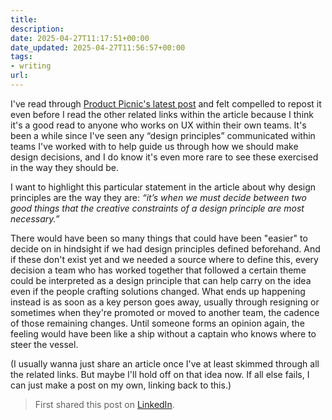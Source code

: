 ```yaml
---
title: 
description: 
date: 2025-04-27T11:17:51+00:00
date_updated: 2025-04-27T11:56:57+00:00
tags: 
- writing
url: 
---
```


I've read through [Product Picnic's latest post](https://productpicnic.beehiiv.com/p/if-you-re-comfortable-your-principles-aren-t-working) and felt compelled to repost it even before I read the other related links within the article because I think it's a good read to anyone who works on UX within their own teams. It's been a while since I've seen any “design principles” communicated within teams I've worked with to help guide us through how we should make design decisions, and I do know it's even more rare to see these exercised in the way they should be.

I want to highlight this particular statement in the article about why design principles are the way they are: *“it’s when we must decide between two good things that the creative constraints of a design principle are most necessary.”*

There would have been so many things that could have been "easier" to decide on in hindsight if we had design principles defined beforehand. And if these don't exist yet and we needed a source where to define this, every decision a team who has worked together that followed a certain theme could be interpreted as a design principle that can help carry on the idea even if the people crafting solutions changed. What ends up happening instead is as soon as a key person goes away, usually through resigning or sometimes when they're promoted or moved to another team, the cadence of those remaining changes. Until someone forms an opinion again, the feeling would have been like a ship without a captain who knows where to steer the vessel.

(I usually wanna just share an article once I've at least skimmed through all the related links. But maybe I'll hold off on that idea now. If all else fails, I can just make a post on my own, linking back to this.)

> First shared this post on [LinkedIn](https://www.linkedin.com/posts/chisenires_if-youre-comfortable-your-principles-arent-activity-7322397001101250560-jmye).